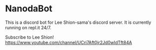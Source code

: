 # NanodaBot
This is a discord bot for Lee Shion-sama's discord server. It is currently running on repl.it 24/7.

Subscribe to Lee Shion! https://www.youtube.com/channel/UCri7Aft0jr2Jd0wIdTft84A
